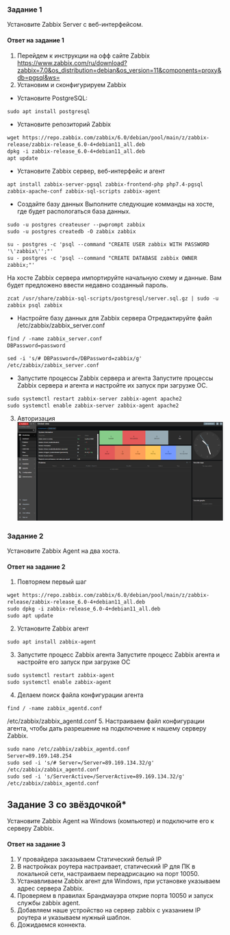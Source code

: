 ### Задание 1 

Установите Zabbix Server с веб-интерфейсом.

#### Ответ на задание 1
1. Перейдем к инструкции на офф сайте Zabbix https://www.zabbix.com/ru/download?zabbix=7.0&os_distribution=debian&os_version=11&components=proxy&db=pgsql&ws=
2. Установим и сконфигурируем Zabbix
  - Установите PostgreSQL:
  ```
  sudo apt install postgresql
  ```
  - Установите репозиторий Zabbix 
  ```
  wget https://repo.zabbix.com/zabbix/6.0/debian/pool/main/z/zabbix-release/zabbix-release_6.0-4+debian11_all.deb
  dpkg -i zabbix-release_6.0-4+debian11_all.deb
  apt update
  ```
  - Установите Zabbix сервер, веб-интерфейс и агент
  ```
  apt install zabbix-server-pgsql zabbix-frontend-php php7.4-pgsql zabbix-apache-conf zabbix-sql-scripts zabbix-agent
  ```
  - Создайте базу данных
  Выполните следующие комманды на хосте, где будет распологаться база данных.
  ```
  sudo -u postgres createuser --pwprompt zabbix
  sudo -u postgres createdb -O zabbix zabbix
  ```
  ```
  su - postgres -c 'psql --command "CREATE USER zabbix WITH PASSWORD '\'zabbix\'';"'
  su - postgres -c 'psql --command "CREATE DATABASE zabbix OWNER zabbix;"'
  ```

  На хосте Zabbix сервера импортируйте начальную схему и данные. Вам будет предложено ввести недавно созданный пароль.
  ```
  zcat /usr/share/zabbix-sql-scripts/postgresql/server.sql.gz | sudo -u zabbix psql zabbix
  ```
  - Настройте базу данных для Zabbix сервера
  Отредактируйте файл /etc/zabbix/zabbix_server.conf
  ```
  find / -name zabbix_server.conf
  DBPassword=password
  ```
  ```
  sed -i 's/# DBPassword=/DBPassword=zabbix/g' /etc/zabbix/zabbix_server.conf
  ```
  - Запустите процессы Zabbix сервера и агента
  Запустите процессы Zabbix сервера и агента и настройте их запуск при загрузке ОС.
  ```
  sudo systemctl restart zabbix-server zabbix-agent apache2
  sudo systemctl enable zabbix-server zabbix-agent apache2
  ```
3. Авторизация ![admin.png](https://github.com/Nebsiw/Homeworks-sys33/blob/main/Monitoring/%D0%A1%D0%B8%D1%81%D1%82%D0%B5%D0%BC%D0%B0%20%D0%BC%D0%BE%D0%BD%D0%B8%D1%82%D0%BE%D1%80%D0%B8%D0%BD%D0%B3%D0%B0%20Zabbix/images/admin.png)

### Задание 2 

Установите Zabbix Agent на два хоста.

#### Ответ на задание 2
1. Повторяем первый шаг
```
wget https://repo.zabbix.com/zabbix/6.0/debian/pool/main/z/zabbix-release/zabbix-release_6.0-4+debian11_all.deb
sudo dpkg -i zabbix-release_6.0-4+debian11_all.deb
sudo apt update
```
2. Установите Zabbix агент
```
sudo apt install zabbix-agent
```
3. Запустите процесс Zabbix агента
Запустите процесс Zabbix агента и настройте его запуск при загрузке ОС
```
sudo systemctl restart zabbix-agent
sudo systemctl enable zabbix-agent
```
4. Делаем поиск файла конфигурации агента
```
find / -name zabbix_agentd.conf
```
/etc/zabbix/zabbix_agentd.conf
5. Настраиваем файл конфигурации агента, чтобы дать разрешение на подключение к нашему серверу Zabbix.
```
sudo nano /etc/zabbix/zabbix_agentd.conf
Server=89.169.148.254
sudo sed -i 's/# Server=/Server=89.169.134.32/g' /etc/zabbix/zabbix_agentd.conf
sudo sed -i 's/ServerActive=/ServerActive=89.169.134.32/g' /etc/zabbix/zabbix_agentd.conf
```

## Задание 3 со звёздочкой*
Установите Zabbix Agent на Windows (компьютер) и подключите его к серверу Zabbix.

#### Ответ на задание 3
1. У провайдера заказываем Статический белый IP
2. В настройках роутера настраивает, статический IP для ПК в локальной сети, настраиваем переадрисацию на порт 10050.
3. Устанавливаем Zabbix агент для Windows, при установке указываем адрес сервера Zabbix.
4. Проверяем в правилах Брандмауэра открие порта 10050 и запуск службы zabbix agent.
5. Добавляем наше устройство на сервер zabbix с указанием IP роутера и указываем нужный шаблон.
6. Дожидаемся коннекта. 
